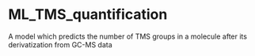 # ML_TMS_quantification
A model which predicts the number of TMS groups in a molecule after its derivatization from GC-MS data
